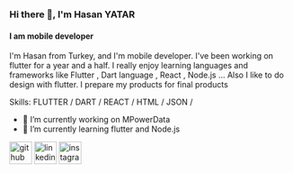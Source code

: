### Hi there 👋, I'm Hasan YATAR
#### I am mobile developer 
I'm Hasan from Turkey, and I'm mobile developer. I've been working on flutter for a year and a half. I really enjoy learning languages and frameworks like Flutter , Dart language , React , Node.js ...
Also I like to do design with flutter. I prepare my products for final products

Skills: FLUTTER / DART / REACT / HTML / JSON / 

- 🔭 I’m currently working on MPowerData 
- 🌱 I’m currently learning flutter and Node.js 


[<img src='https://cdn.jsdelivr.net/npm/simple-icons@3.0.1/icons/github.svg' alt='github' height='40'>](https://github.com/hasanyatar)  [<img src='https://cdn.jsdelivr.net/npm/simple-icons@3.0.1/icons/linkedin.svg' alt='linkedin' height='40'>](https://www.linkedin.com/in/hasan-yatar-458613176/)  [<img src='https://cdn.jsdelivr.net/npm/simple-icons@3.0.1/icons/instagram.svg' alt='instagram' height='40'>](https://www.instagram.com/hasan_yatar/)  


